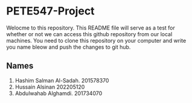 # PETE547-Project 

Welocme to this repository.
This README file will serve as a test for whether or not we can access this github repository from our local machines.
You need to clone this repository on your computer and write you name bleow and push the changes to git hub.

## Names 
1. Hashim Salman Al-Sadah. 201578370
2. Hussain Alsinan 202205120
3. Abdulwahab Alghamdi. 201734070
